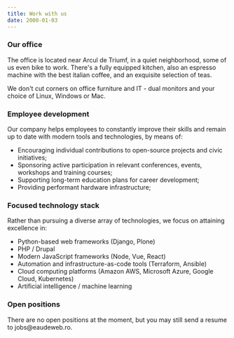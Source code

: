 ```yaml
---
title: Work with us
date: 2000-01-03
---
```


### Our office ###

The office is located near Arcul de Triumf, in a quiet neighborhood,
some of us even bike to work. There's a fully equipped kitchen, also an
espresso machine with the best italian coffee, and an exquisite
selection of teas.

We don't cut corners on office furniture and IT -
dual monitors and your choice of Linux, Windows or Mac.

### Employee development ###

Our company helps employees to constantly improve their skills and remain up to date with modern tools and technologies, by means of:

* Encouraging individual contributions to open-source projects and civic initiatives;
* Sponsoring active participation in relevant conferences, events, workshops and training courses;
* Supporting long-term education plans for career development;
* Providing performant hardware infrastructure;

### Focused technology stack ###

Rather than pursuing a diverse array of technologies, we focus on attaining excellence in:

* Python-based web frameworks (Django, Plone)
* PHP / Drupal
* Modern JavaScript frameworks (Node, Vue, React)
* Automation and infrastructure-as-code tools (Terraform, Ansible)
* Cloud computing platforms (Amazon AWS, Microsoft Azure, Google Cloud, Kubernetes)
* Artificial intelligence / machine learning

### Open positions ###

There are no open positions at the moment, but you may still send a resume to jobs&#64;eaudeweb&#46;ro.

<!--
[float slideshow]
-->


